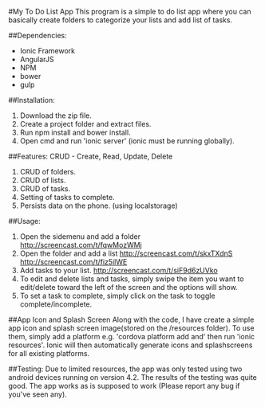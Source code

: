 #My To Do List App
This program is a simple to do list app where you can basically create folders to categorize your lists and add list of tasks.

##Dependencies:
- Ionic Framework
- AngularJS
- NPM
- bower
- gulp

##Installation:
1. Download the zip file.
2. Create a project folder and extract files.
3. Run npm install and bower install.
4. Open cmd and run 'ionic server' (ionic must be running globally).

##Features: 
CRUD - Create, Read, Update, Delete

1. CRUD of folders.
2. CRUD of lists.
3. CRUD of tasks.
4. Setting of tasks to complete.
5. Persists data on the phone. (using localstorage)

##Usage:
1. Open the sidemenu and add a folder
http://screencast.com/t/fqwMozWMj
2. Open the folder and add a list
http://screencast.com/t/skxTXdnS
http://screencast.com/t/fiz5ilWE
3. Add tasks to your list.
http://screencast.com/t/siF9d6zUVko
4. To edit and delete lists and tasks, simply swipe the item you want to edit/delete toward the left of the screen and the options will show.
5. To set a task to complete, simply click on the task to toggle complete/incomplete.

##App Icon and Splash Screen
Along with the code, I have create a simple app icon and splash screen image(stored on the /resources folder). To use them, simply add a platform e.g. 'cordova platform add and' then run 'ionic resources'. Ionic will then automatically generate icons and splashscreens for all existing platforms.

##Testing:
Due to limited resources, the app was only tested using two android devices running on version 4.2. The results of the testing was quite good. The app works as is supposed to work (Please report any bug if you've seen any).